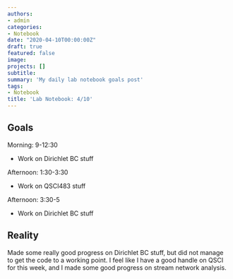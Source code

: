 ```yaml
---
authors:
- admin
categories:
- Notebook
date: "2020-04-10T00:00:00Z"
draft: true
featured: false
image:
projects: []
subtitle: 
summary: 'My daily lab notebook goals post'
tags:
- Notebook
title: 'Lab Notebook: 4/10'
---
```


## Goals ##

Morning: 9-12:30
- Work on Dirichlet BC stuff

Afternoon: 1:30-3:30
- Work on QSCI483 stuff

Afternoon: 3:30-5
- Work on Dirichlet BC stuff

## Reality ##

Made some really good progress on Dirichlet BC stuff, but did not manage to get the code to a working point. I feel like I have a good handle on QSCI for this week, and I made some good progress on stream network analysis. 